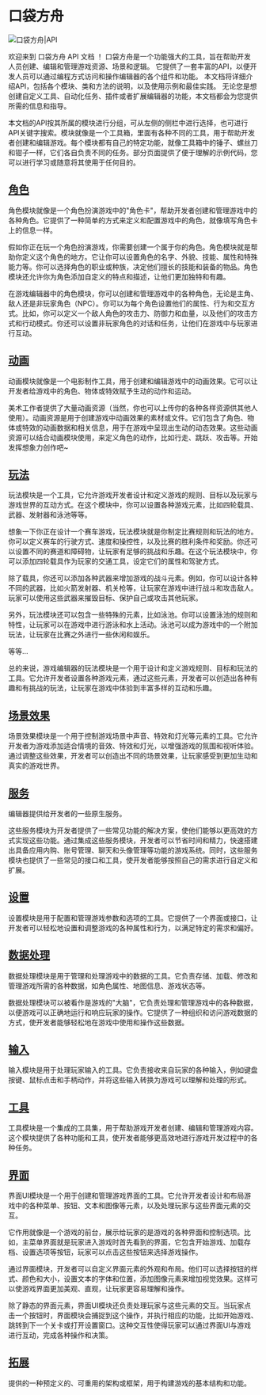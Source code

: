 # 口袋方舟

![口袋方舟|API](https://tc-cdn-forum.ark.online/forum/202302/16/100133d3zgv92vle29999h.png)

欢迎来到 口袋方舟 API 文档 ！
口袋方舟是一个功能强大的工具，旨在帮助开发人员创建、编辑和管理游戏资源、场景和逻辑。
它提供了一套丰富的API，以便开发人员可以通过编程方式访问和操作编辑器的各个组件和功能。
本文档将详细介绍API，包括各个模块、类和方法的说明，以及使用示例和最佳实践。
无论您是想创建自定义工具、自动化任务、插件或者扩展编辑器的功能，本文档都会为您提供所需的信息和指导。

本文档的API按其所属的模块进行分组，可从左侧的侧栏中进行选择，也可进行API关键字搜索。模块就像是一个工具箱，里面有各种不同的工具，用于帮助开发者创建和编辑游戏。每个模块都有自己的特定功能，就像工具箱中的锤子、螺丝刀和钳子一样，它们各自负责不同的任务。部分页面提供了便于理解的示例代码，您可以进行学习或随意将其使用于任何目的。

## [角色](../groups/Avatar.Avatar.md)

角色模块就像是一个角色扮演游戏中的"角色卡"，帮助开发者创建和管理游戏中的各种角色。它提供了一种简单的方式来定义和配置游戏中的角色，就像填写角色卡上的信息一样。

假如你正在玩一个角色扮演游戏，你需要创建一个属于你的角色。角色模块就是帮助你定义这个角色的地方。它让你可以设置角色的名字、外貌、技能、属性和特殊能力等。你可以选择角色的职业或种族，决定他们擅长的技能和装备的物品。角色模块还允许你为角色添加自定义的特点和描述，让他们更加独特和有趣。

在游戏编辑器中的角色模块，你可以创建和管理游戏中的各种角色，无论是主角、敌人还是非玩家角色（NPC）。你可以为每个角色设置他们的属性、行为和交互方式。比如，你可以定义一个敌人角色的攻击力、防御力和血量，以及他们的攻击方式和行动模式。你还可以设置非玩家角色的对话和任务，让他们在游戏中与玩家进行互动。

## [动画](../groups/Animations.Animations.md)

动画模块就像是一个电影制作工具，用于创建和编辑游戏中的动画效果。它可以让开发者给游戏中的角色、物体或特效赋予生动的动作和运动。

美术工作者提供了大量动画资源（当然，你也可以上传你的各种各样资源供其他人使用）。动画资源是用于创建游戏中动画效果的素材或文件。它们包含了角色、物体或特效的动画数据和相关信息，用于在游戏中呈现出生动的动态效果。这些动画资源可以结合动画模块使用，来定义角色的动作，比如行走、跳跃、攻击等。开始发挥想象力创作吧~

## [玩法](../groups/Gameplay.Gameplay.md)

玩法模块是一个工具，它允许游戏开发者设计和定义游戏的规则、目标以及玩家与游戏世界的互动方式。在这个模块中，你可以设置各种游戏元素，比如四轮载具、武器、发射器和泳池等等。

想象一下你正在设计一个赛车游戏，玩法模块就是你制定比赛规则和玩法的地方。你可以定义赛车的行驶方式、速度和操控性，以及比赛的胜利条件和奖励。你还可以设置不同的赛道和障碍物，让玩家有足够的挑战和乐趣。在这个玩法模块中，你可以添加四轮载具作为玩家的交通工具，设定它们的属性和驾驶方式。

除了载具，你还可以添加各种武器来增加游戏的战斗元素。例如，你可以设计各种不同的武器，比如火箭发射器、机关枪等，让玩家在游戏中进行战斗和攻击敌人。玩家可以使用这些武器来摧毁目标、保护自己或攻击其他玩家。

另外，玩法模块还可以包含一些特殊的元素，比如泳池。你可以设置泳池的规则和特性，让玩家可以在游戏中进行游泳和水上活动。泳池可以成为游戏中的一个附加玩法，让玩家在比赛之外进行一些休闲和娱乐。

等等...

总的来说，游戏编辑器的玩法模块是一个用于设计和定义游戏规则、目标和玩法的工具。它允许开发者设置各种游戏元素，通过这些元素，开发者可以创造出各种有趣和有挑战的玩法，让玩家在游戏中体验到丰富多样的互动和乐趣。

## [场景效果]()

场景效果模块是一个用于控制游戏场景中声音、特效和灯光等元素的工具。它允许开发者为游戏添加适合情境的音效、特效和灯光，以增强游戏的氛围和视听体验。通过调整这些效果，开发者可以创造出不同的场景效果，让玩家感受到更加生动和真实的游戏世界。


## [服务]()

编辑器提供给开发者的一些原生服务。

这些服务模块为开发者提供了一些常见功能的解决方案，使他们能够以更高效的方式实现这些功能。通过集成这些服务模块，开发者可以节省时间和精力，快速搭建出具备应用内购、账号管理、聊天和头像管理等功能的游戏系统。同时，这些服务模块也提供了一些常见的接口和工具，使开发者能够按照自己的需求进行自定义和扩展。

## [设置](../groups/Settings.Settings.md)

设置模块是用于配置和管理游戏参数和选项的工具。它提供了一个界面或接口，让开发者可以轻松地设置和调整游戏的各种属性和行为，以满足特定的需求和偏好。

## [数据处理](../groups/Data.Data.md)

数据处理模块是用于管理和处理游戏中的数据的工具。它负责存储、加载、修改和管理游戏所需的各种数据，如角色属性、地图信息、游戏状态等。

数据处理模块可以被看作是游戏的"大脑"，它负责处理和管理游戏中的各种数据，以便游戏可以正确地运行和响应玩家的操作。它提供了一种组织和访问游戏数据的方式，使开发者能够轻松地在游戏中使用和操作这些数据。

## [输入](../groups/INPUT.INPUT.md)

输入模块是用于处理玩家输入的工具。它负责接收来自玩家的各种输入，例如键盘按键、鼠标点击和手柄动作，并将这些输入转换为游戏可以理解和处理的形式。

## [工具](../groups/Utility.Utility.md)

工具模块是一个集成的工具集，用于帮助游戏开发者创建、编辑和管理游戏内容。这个模块提供了各种功能和工具，使开发者能够更高效地进行游戏开发过程中的各种任务。

## [界面](../groups/Gui.Gui.md)

界面UI模块是一个用于创建和管理游戏界面的工具。它允许开发者设计和布局游戏中的各种菜单、按钮、文本和图像等元素，以及处理玩家与这些界面元素的交互。

它作用就像是一个游戏的前台，展示给玩家的是游戏的各种界面和控制选项。比如，主菜单界面就是玩家进入游戏时首先看到的界面，它包含开始游戏、加载存档、设置选项等按钮，玩家可以点击这些按钮来选择游戏操作。

通过界面模块，开发者可以自定义界面元素的外观和布局。他们可以选择按钮的样式、颜色和大小，设置文本的字体和位置，添加图像元素来增加视觉效果。这样可以使游戏界面更加美观、直观，让玩家更容易理解和操作。

除了静态的界面元素，界面UI模块还负责处理玩家与这些元素的交互。当玩家点击一个按钮时，界面模块会捕捉到这个操作，并执行相应的功能，比如开始游戏、跳转到下一个关卡或打开设置窗口。这种交互性使得玩家可以通过界面UI与游戏进行互动，完成各种操作和决策。

## [拓展](../groups/EXTENSION.EXTENSION.md)

提供的一种预定义的、可重用的架构或框架，用于构建游戏的基本结构和功能。
